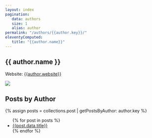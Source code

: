 ```yaml
---
layout: index
pagination:
   data: authors
   size: 1
   alias: author
permalink: "/authors/{{author.key}}/"
eleventyComputed:
   title: "{{author.name}}"
---
```


<h2>{{ author.name }}</h2>

<p>
Website: <a href="{{author.website}}" target="_new">{{author.website}}</a><br/>
</p>

<img src="{{author.photo}}" style="float:left; max-height: 300px; padding-right: 10px">

<br clear="left" />

<h2>Posts by Author</h2>

{% assign posts = collections.post | getPostsByAuthor: author.key %}

<ul>
{% for post in posts %}
	<li><a href="{{post.url}}">{{post.data.title}}</a></li>
{% endfor %}
</ul>